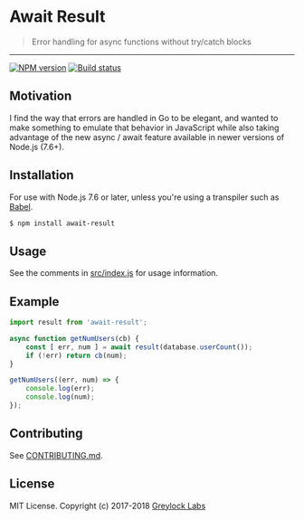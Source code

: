 # Await Result

> Error handling for async functions without try/catch blocks

---

[![NPM version][npm-image]][npm-url]
[![Build status][travis-image]][travis-url]

## Motivation

I find the way that errors are handled in Go to be elegant, and wanted to make something to emulate that behavior in
JavaScript while also taking advantage of the new async / await feature available in newer versions of Node.js (7.6+).

## Installation

For use with Node.js 7.6 or later, unless you're using a transpiler such as [Babel](https://babeljs.io).

```bash
$ npm install await-result
```

## Usage

See the comments in [src/index.js](src/index.js) for usage information.

## Example

```js
import result from 'await-result';

async function getNumUsers(cb) {
    const [ err, num ] = await result(database.userCount());
    if (!err) return cb(num);
}

getNumUsers((err, num) => {
    console.log(err);
    console.log(num);
});
```

## Contributing

See [CONTRIBUTING.md](CONTRIBUTING.md).

## License

MIT License. Copyright (c) 2017-2018 [Greylock Labs](https://greylocklabs.com)

[npm-image]: https://img.shields.io/npm/v/await-result.svg?style=flat-square
[npm-url]: https://npmjs.org/package/await-result

[travis-image]: https://img.shields.io/travis/greylocklabs/await-result.svg?style=flat-square
[travis-url]: https://travis-ci.org/greylocklabs/await-result
